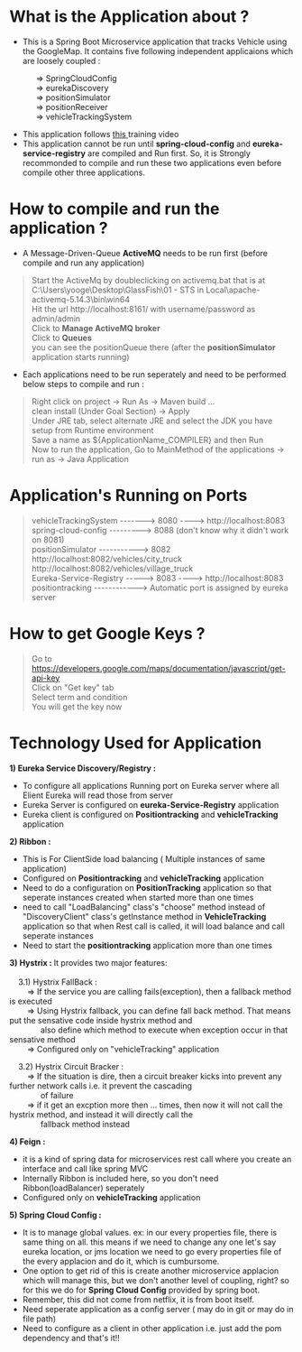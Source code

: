 # What is the Application about ? </br>
- This is a Spring Boot Microservice application that tracks Vehicle using the GoogleMap. It contains five following independent applicaions which are loosely coupled : </br>

&nbsp;&nbsp;&nbsp;&nbsp;&nbsp;&nbsp;&nbsp;&nbsp;&nbsp;&nbsp;&nbsp; => SpringCloudConfig</br>
&nbsp;&nbsp;&nbsp;&nbsp;&nbsp;&nbsp;&nbsp;&nbsp;&nbsp;&nbsp;&nbsp; => eurekaDiscovery </br>
&nbsp;&nbsp;&nbsp;&nbsp;&nbsp;&nbsp;&nbsp;&nbsp;&nbsp;&nbsp;&nbsp; => positionSimulator </br>
&nbsp;&nbsp;&nbsp;&nbsp;&nbsp;&nbsp;&nbsp;&nbsp;&nbsp;&nbsp;&nbsp; => positionReceiver </br>
&nbsp;&nbsp;&nbsp;&nbsp;&nbsp;&nbsp;&nbsp;&nbsp;&nbsp;&nbsp;&nbsp; => vehicleTrackingSystem </br>

- This application follows <a href= "https://www.virtualpairprogrammers.com/training-courses/Spring-Boot-Microservices-training.html">this </a> training video
- This application cannot be run until <strong>spring-cloud-config</strong> and <strong>eureka-service-registry</strong> are compiled and Run first. So, it is Strongly recommonded to compile and run these two applications even before compile other three applications. </br>

# How to compile and run the application ?
- A Message-Driven-Queue <b>ActiveMQ</b> needs to be run first (before compile and run any application)
> Start the ActiveMq by doubleclicking on activemq.bat that is at C:\Users\yooge\Desktop\GlassFish\01 - STS in Local\apache-activemq-5.14.3\bin\win64 </br>
> Hit the url http://localhost:8161/ with username/password as admin/admin </br>
> Click to <b>Manage ActiveMQ broker</b> </br>
> Click to <b>Queues</b> </br>
> you can see the positionQueue there (after the <b>positionSimulator</b> application starts running) </br>

- Each applications need to be run seperately and need to be performed below steps to compile and run : </br>
> Right click on project -> Run As -> Maven build ... </br>
> clean install (Under Goal Section) -> Apply </br>
> Under JRE tab, select alternate JRE and select the JDK you have setup from Runtime environment </br>
> Save a name as ${ApplicationName_COMPILER} and then Run </br>
> Now to run the application, Go to MainMethod of the applications -> run as -> Java Application </br>

# Application's Running on Ports
> vehicleTrackingSystem -------> 8080 ----> http://localhost:8083 </br>
> spring-cloud-config ---------> 8088 (don't know why it didn't work on 8081) </br>
> positionSimulator -----------> 8082 </br>
> http://localhost:8082/vehicles/city_truck  </br>
> http://localhost:8082/vehicles/village_truck</br>
> Eureka-Service-Registry -----> 8083 ----> http://localhost:8083 </br>
> positiontracking ------------> Automatic port is assigned by eureka server </br>

# How to get Google Keys ? </br>
> Go to https://developers.google.com/maps/documentation/javascript/get-api-key </br>
> Click on "Get key" tab </br>
> Select term and condition </br>
> You will get the key now </br>

# Technology Used for Application</br>
<strong>1) Eureka Service Discovery/Registry :</strong>
- To configure all applications Running port on Eureka server where all Elient Eureka will read those from server </br>
- Eureka Server is configured on <b>eureka-Service-Registry</b> application</br>
- Eureka client is configured on <b>Positiontracking</b> and <b>vehicleTracking</b> application</br>

<strong>2) Ribbon :</strong>
- This is For ClientSide load balancing ( Multiple instances of same application) </br>
- Configured on <b>Positiontracking</b> and <b>vehicleTracking</b> application</br>
- Need to do a configuration on <b>PositionTracking</b> application so that seperate instances created when started more than one times</br>
- need to call "LoadBalancing" class's  "choose"  method instead of "DiscoveryClient" class's getInstance method in
<b>VehicleTracking</b> application so that when Rest call is called, it will load balance and call seperate instances </br>
- Need to start the <b>positiontracking</b> application more than one times </br>

<b>3) Hystrix : </b> It provides two major features: </br> </br>
&nbsp;&nbsp;&nbsp;&nbsp;3.1) Hystrix FallBack : </br>
&nbsp;&nbsp;&nbsp;&nbsp;&nbsp;&nbsp;&nbsp;&nbsp;=> If the service you are calling fails(exception), then a fallback method is executed </br>
&nbsp;&nbsp;&nbsp;&nbsp;&nbsp;&nbsp;&nbsp;&nbsp;=> Using Hystrix fallback, you can define fall back method. That means put the sensative code inside hystrix method and</br>
&nbsp;&nbsp;&nbsp;&nbsp;&nbsp;&nbsp;&nbsp;&nbsp;&nbsp;&nbsp;&nbsp;&nbsp;&nbsp;&nbsp;also define which method to execute when exception occur in that sensative method </br>
&nbsp;&nbsp;&nbsp;&nbsp;&nbsp;&nbsp;&nbsp;&nbsp;=> Configured only on "vehicleTracking" application
&nbsp;&nbsp;&nbsp;&nbsp; </br>

&nbsp;&nbsp;&nbsp;&nbsp;3.2) Hystrix Circuit Bracker : </br>
&nbsp;&nbsp;&nbsp;&nbsp;&nbsp;&nbsp;&nbsp;&nbsp;=> If the situation is dire, then a circuit breaker kicks into prevent any further network calls i.e. it prevent the cascading 
</br>
&nbsp;&nbsp;&nbsp;&nbsp;&nbsp;&nbsp;&nbsp;&nbsp;&nbsp;&nbsp;&nbsp;&nbsp;&nbsp;&nbsp;of failure </br>
&nbsp;&nbsp;&nbsp;&nbsp;&nbsp;&nbsp;&nbsp;&nbsp;=> if it get an excption more then ... times, then now it will not call the hystrix method, and instead it will directly call the </br>
&nbsp;&nbsp;&nbsp;&nbsp;&nbsp;&nbsp;&nbsp;&nbsp;&nbsp;&nbsp;&nbsp;&nbsp;&nbsp;&nbsp;fallback method instead </br>

<strong>4) Feign :</strong> </br>
- it is a kind of spring data for microservices rest call where you create an interface and call like spring MVC </br>
- Internally Ribbon is included here, so you don't need Ribbon(loadBalancer) seperately </br>
- Configured only on <b>vehicleTracking</b> application  </br>

<strong>5) Spring Cloud Config :</strong> </br>
- It is to manage global values. ex: in our every properties file, there is same thing on all. this means if we need to change any one let's  say eureka location, or jms location we need to go every properties file of the every applacion and do it, which is cumbursome.
- One option to get rid of this is create another microservice applacion which will manage this, but we don't another level of coupling, right? so for this we do for <b>Spring Cloud Config</b> provided by spring boot. </br>
- Remember, this did not come from netflix, it is from boot itself. </br>
- Need seperate application as a config server ( may do in git or may do in file path) </br>
- Need to configure as a client in other application i.e. just add the pom dependency and that's it!!
